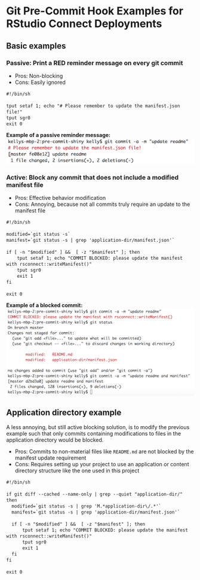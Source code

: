 # Git Pre-Commit Hook Examples for RStudio Connect Deployments


## Basic examples

### Passive: Print a RED reminder message on every git commit

- Pros: Non-blocking
- Cons: Easily ignored

```
#!/bin/sh

tput setaf 1; echo "# Please remember to update the manifest.json file!"
tput sgr0
exit 0
```

**Example of a passive reminder message:**
![](readme-images/example-passive-warning.png)

### Active: Block any commit that does not include a modified manifest file

- Pros: Effective behavior modification
- Cons: Annoying, because not all commits truly require an update to the manifest file

```
#!/bin/sh

modified=`git status -s`
manifest=`git status -s | grep 'application-dir/manifest.json'`

if [ -n "$modified" ] &&  [ -z "$manifest" ]; then
    tput setaf 1; echo "COMMIT BLOCKED: please update the manifest with rsconnect::writeManifest()"
    tput sgr0
    exit 1
fi

exit 0
```

**Example of a blocked commit:**
![](readme-images/example-commit-block.png)


## Application directory example

A less annoying, but still active blocking solution, is to modify the previous example such that only commits containing modifications to files in the application directory would be blocked.

- Pros: Commits to non-material files like `README.md` are not blocked by the manifest update requirement
- Cons: Requires setting up your project to use an application or content directory structure like the one used in this project

```
#!/bin/sh

if git diff --cached --name-only | grep --quiet "application-dir/"
then
  modified=`git status -s | grep 'M.*application-dir\/.*'`
  manifest=`git status -s | grep 'application-dir/manifest.json'`

  if [ -n "$modified" ] &&  [ -z "$manifest" ]; then
      tput setaf 1; echo "COMMIT BLOCKED: please update the manifest with rsconnect::writeManifest()"
      tput sgr0
      exit 1
  fi
fi

exit 0
```